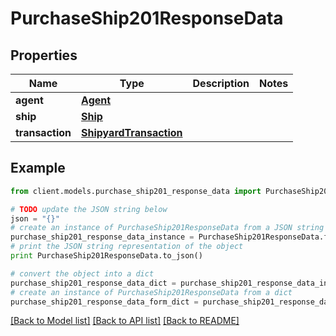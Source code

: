 # PurchaseShip201ResponseData

## Properties

Name | Type | Description | Notes
------------ | ------------- | ------------- | -------------
**agent** | [**Agent**](Agent.md) |  |
**ship** | [**Ship**](Ship.md) |  |
**transaction** | [**ShipyardTransaction**](ShipyardTransaction.md) |  |

## Example

```python
from client.models.purchase_ship201_response_data import PurchaseShip201ResponseData

# TODO update the JSON string below
json = "{}"
# create an instance of PurchaseShip201ResponseData from a JSON string
purchase_ship201_response_data_instance = PurchaseShip201ResponseData.from_json(json)
# print the JSON string representation of the object
print PurchaseShip201ResponseData.to_json()

# convert the object into a dict
purchase_ship201_response_data_dict = purchase_ship201_response_data_instance.to_dict()
# create an instance of PurchaseShip201ResponseData from a dict
purchase_ship201_response_data_form_dict = purchase_ship201_response_data.from_dict(purchase_ship201_response_data_dict)
```

[[Back to Model list]](../README.md#documentation-for-models) [[Back to API list]](../README.md#documentation-for-api-endpoints) [[Back to README]](../README.md)
